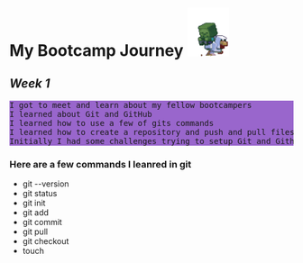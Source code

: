 # **My Bootcamp Journey** <img src="img/minecraft.gif" alt="minecraft zombie riding a chicken gif" width="75">
## ***Week 1*** 

<div style="background-color: #9966CC;">
<pre>
I got to meet and learn about my fellow bootcampers
I learned about Git and GitHub
I learned how to use a few of gits commands
I learned how to create a repository and push and pull files
Initially I had some challenges trying to setup Git and Github and was able to overcome them
</pre>
</div>

### Here are a few commands I leanred in git
 - git --version
 - git status
 - git init
 - git add
 - git commit
 - git pull
 - git checkout
 - touch


